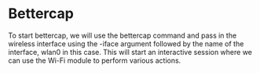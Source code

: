 # Bettercap

To start bettercap, we will use the bettercap command and pass in the wireless interface using the -iface argument followed by the name of the interface, wlan0 in this case. This will start an interactive session where we can use the Wi-Fi module to perform various actions.



